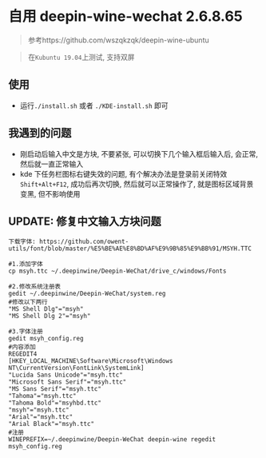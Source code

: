 # 自用 deepin-wine-wechat 2.6.8.65

> 参考https://github.com/wszqkzqk/deepin-wine-ubuntu

> 在`Kubuntu 19.04`上测试, 支持双屏

## 使用

* 运行`./install.sh` 或者 `./KDE-install.sh` 即可

## 我遇到的问题

* 刚启动后输入中文是方块, 不要紧张, 可以切换下几个输入框后输入后, 会正常, 然后就一直正常输入
* kde 下任务栏图标右键失效的问题, 有个解决办法是登录前关闭特效`Shift+Alt+F12`, 成功后再次切换, 然后就可以正常操作了, 就是图标区域背景变黑, 但不影响使用


## UPDATE:  修复中文输入方块问题

```
下载字体: https://github.com/owent-utils/font/blob/master/%E5%BE%AE%E8%BD%AF%E9%9B%85%E9%BB%91/MSYH.TTC

#1.添加字体
cp msyh.ttc ~/.deepinwine/Deepin-WeChat/drive_c/windows/Fonts

#2.修改系统注册表
gedit ~/.deepinwine/Deepin-WeChat/system.reg
#修改以下两行
"MS Shell Dlg"="msyh"
"MS Shell Dlg 2"="msyh"

#3.字体注册
gedit msyh_config.reg
#内容添加
REGEDIT4
[HKEY_LOCAL_MACHINE\Software\Microsoft\Windows NT\CurrentVersion\FontLink\SystemLink]
"Lucida Sans Unicode"="msyh.ttc"
"Microsoft Sans Serif"="msyh.ttc"
"MS Sans Serif"="msyh.ttc"
"Tahoma"="msyh.ttc"
"Tahoma Bold"="msyhbd.ttc"
"msyh"="msyh.ttc"
"Arial"="msyh.ttc"
"Arial Black"="msyh.ttc"
#注册
WINEPREFIX=~/.deepinwine/Deepin-WeChat deepin-wine regedit msyh_config.reg
```
